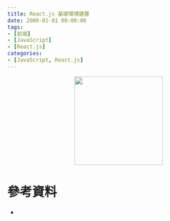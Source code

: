 ```yaml
---
title: React.js 基礎環境建置
date: 2000-01-01 00:00:00
tags:
- [前端]
- [JavaScript]
- [React.js]
categories: 
- [JavaScript, React.js]
---
```


<div style="display:flex;justify-content:center;">
  <img style="object-fit:cover;" src='/images/React/logo.png' width='200px' height='200px' />
</div>



# 參考資料

- []()